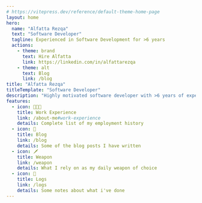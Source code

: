 ```yaml
---
# https://vitepress.dev/reference/default-theme-home-page
layout: home
hero:
  name: "Alfatta Rezqa"
  text: "Software Developer"
  tagline: Experienced in Software Development for >6 years
  actions:
    - theme: brand
      text: Hire Alfatta
      link: https://linkedin.com/in/alfattarezqa
    - theme: alt
      text: Blog
      link: /blog
title: "Alfatta Rezqa"
titleTemplate: "Software Developer"
description: "Highly motivated software developer with >6 years of experience in designing and implementing software solutions. Dedicated to build high-quality software."
features:
  - icon: 🧑🏻‍💻
    title: Work Experience
    link: /about-me#work-experience
    details: Complete list of my employment history
  - icon: 📝
    title: Blog
    link: /blog
    details: Some of the blog posts I have written
  - icon: 🗡️
    title: Weapon
    link: /weapon
    details: What I rely on as my daily weapon of choice
  - icon: 📓
    title: Logs
    link: /logs
    details: Some notes about what i've done
---
```

